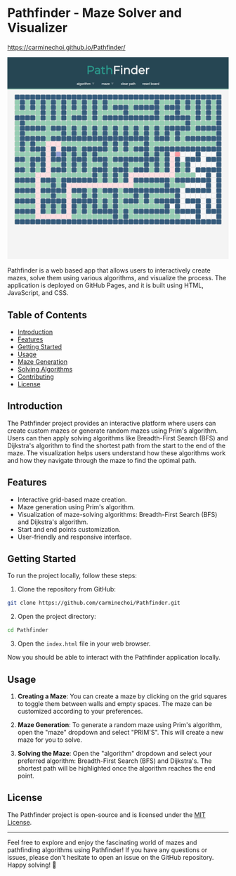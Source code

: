 # Pathfinder - Maze Solver and Visualizer
https://carminechoi.github.io/Pathfinder/

![Pathfinder](pathfinder_screenshot.jpeg)

Pathfinder is a web based app that allows users to interactively create mazes, solve them using various algorithms, and visualize the process. The application is deployed on GitHub Pages, and it is built using HTML, JavaScript, and CSS.

## Table of Contents

- [Introduction](#introduction)
- [Features](#features)
- [Getting Started](#getting-started)
- [Usage](#usage)
- [Maze Generation](#maze-generation)
- [Solving Algorithms](#solving-algorithms)
- [Contributing](#contributing)
- [License](#license)

## Introduction

The Pathfinder project provides an interactive platform where users can create custom mazes or generate random mazes using Prim's algorithm. Users can then apply solving algorithms like Breadth-First Search (BFS) and Dijkstra's algorithm to find the shortest path from the start to the end of the maze. The visualization helps users understand how these algorithms work and how they navigate through the maze to find the optimal path.

## Features

- Interactive grid-based maze creation.
- Maze generation using Prim's algorithm.
- Visualization of maze-solving algorithms: Breadth-First Search (BFS) and Dijkstra's algorithm.
- Start and end points customization.
- User-friendly and responsive interface.

## Getting Started

To run the project locally, follow these steps:

1. Clone the repository from GitHub:

```bash
git clone https://github.com/carminechoi/Pathfinder.git
```

2. Open the project directory:

```bash
cd Pathfinder
```

3. Open the `index.html` file in your web browser.

Now you should be able to interact with the Pathfinder application locally.

## Usage

1. **Creating a Maze**: You can create a maze by clicking on the grid squares to toggle them between walls and empty spaces. The maze can be customized according to your preferences.

2. **Maze Generation**: To generate a random maze using Prim's algorithm, open the "maze" dropdown and select "PRIM'S". This will create a new maze for you to solve.

3. **Solving the Maze**: Open the "algorithm" dropdown and select your preferred algorithm: Breadth-First Search (BFS) and Dijkstra's. The shortest path will be highlighted once the algorithm reaches the end point.

## License

The Pathfinder project is open-source and is licensed under the [MIT License](LICENSE).

---

Feel free to explore and enjoy the fascinating world of mazes and pathfinding algorithms using Pathfinder! If you have any questions or issues, please don't hesitate to open an issue on the GitHub repository. Happy solving! 🚀
